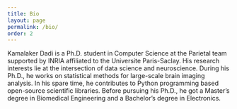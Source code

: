```yaml
---
title: Bio
layout: page
permalink: /bio/
order: 2
---
```



Kamalaker Dadi is a Ph.D. student in Computer Science at the Parietal
team supported by INRIA affiliated to the Universite Paris-Saclay.
His research interests lie at the intersection of data science and neuroscience.
During his Ph.D., he works on statistical methods for large-scale brain imaging
analysis.
In his spare time, he contributes to Python programming based open-source scientific
libraries. Before pursuing his Ph.D., he got a Master’s degree in Biomedical Engineering
 and a Bachelor’s degree in Electronics.
